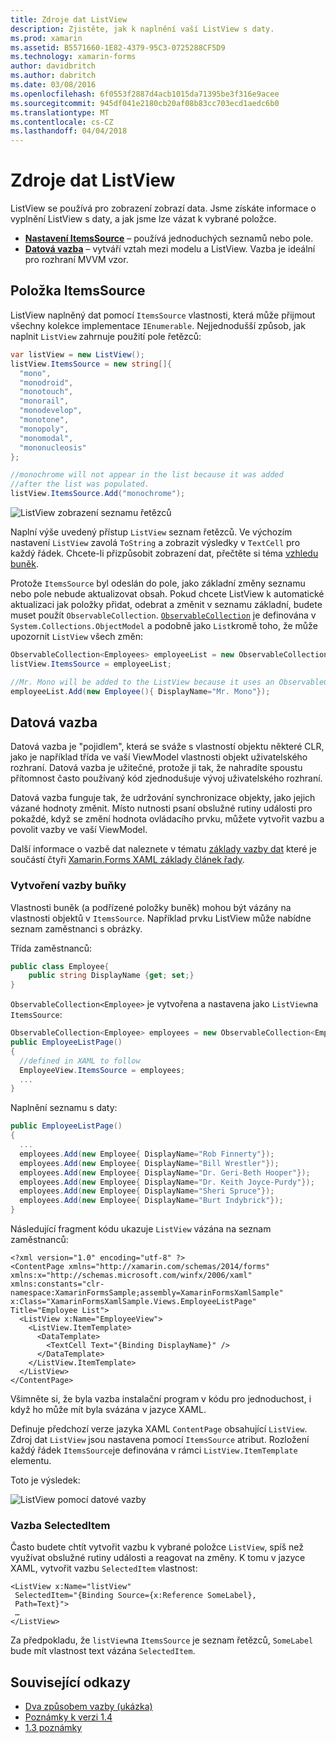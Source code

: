 ```yaml
---
title: Zdroje dat ListView
description: Zjistěte, jak k naplnění vaší ListView s daty.
ms.prod: xamarin
ms.assetid: B5571660-1E82-4379-95C3-0725288CF5D9
ms.technology: xamarin-forms
author: davidbritch
ms.author: dabritch
ms.date: 03/08/2016
ms.openlocfilehash: 6f0553f2887d4acb1015da71395be3f316e9acee
ms.sourcegitcommit: 945df041e2180cb20af08b83cc703ecd1aedc6b0
ms.translationtype: MT
ms.contentlocale: cs-CZ
ms.lasthandoff: 04/04/2018
---
```

# <a name="listview-data-sources"></a>Zdroje dat ListView

ListView se používá pro zobrazení zobrazí data. Jsme získáte informace o vyplnění ListView s daty, a jak jsme lze vázat k vybrané položce.

- **[Nastavení ItemsSource](#ItemsSource)**  &ndash; používá jednoduchých seznamů nebo pole.
- **[Datová vazba](#Data_Binding)**  &ndash; vytváří vztah mezi modelu a ListView. Vazba je ideální pro rozhraní MVVM vzor.

## <a name="itemssource"></a>Položka ItemsSource
ListView naplněný dat pomocí `ItemsSource` vlastnosti, která může přijmout všechny kolekce implementace `IEnumerable`. Nejjednodušší způsob, jak naplnit `ListView` zahrnuje použití pole řetězců:

```csharp
var listView = new ListView();
listView.ItemsSource = new string[]{
  "mono",
  "monodroid",
  "monotouch",
  "monorail",
  "monodevelop",
  "monotone",
  "monopoly",
  "monomodal",
  "mononucleosis"
};

//monochrome will not appear in the list because it was added
//after the list was populated.
listView.ItemsSource.Add("monochrome");
```

![](data-and-databinding-images/itemssource-simple.png "ListView zobrazení seznamu řetězců")

Naplní výše uvedený přístup `ListView` seznam řetězců. Ve výchozím nastavení `ListView` zavolá `ToString` a zobrazit výsledky v `TextCell` pro každý řádek. Chcete-li přizpůsobit zobrazení dat, přečtěte si téma [vzhledu buněk](~/xamarin-forms/user-interface/listview/customizing-cell-appearance.md).

Protože `ItemsSource` byl odeslán do pole, jako základní změny seznamu nebo pole nebude aktualizovat obsah. Pokud chcete ListView k automatické aktualizaci jak položky přidat, odebrat a změnit v seznamu základní, budete muset použít `ObservableCollection`. [`ObservableCollection`](https://developer.xamarin.com/api/type/System.Collections.ObjectModel.ObservableCollection%3CT%3E/) je definována v `System.Collections.ObjectModel` a podobně jako `List`kromě toho, že může upozornit `ListView` všech změn:

```csharp
ObservableCollection<Employees> employeeList = new ObservableCollection<Employess>();
listView.ItemsSource = employeeList;

//Mr. Mono will be added to the ListView because it uses an ObservableCollection
employeeList.Add(new Employee(){ DisplayName="Mr. Mono"});
```

<a name="Data_Binding" />

## <a name="data-binding"></a>Datová vazba
Datová vazba je "pojidlem", která se sváže s vlastností objektu některé CLR, jako je například třída ve vaší ViewModel vlastnosti objekt uživatelského rozhraní. Datová vazba je užitečné, protože ji tak, že nahradíte spoustu přítomnost často používaný kód zjednodušuje vývoj uživatelského rozhraní.

Datová vazba funguje tak, že udržování synchronizace objekty, jako jejich vázané hodnoty změnit. Místo nutnosti psaní obslužné rutiny události pro pokaždé, když se změní hodnota ovládacího prvku, můžete vytvořit vazbu a povolit vazby ve vaší ViewModel.

Další informace o vazbě dat naleznete v tématu [základy vazby dat](~/xamarin-forms/xaml/xaml-basics/data-binding-basics.md) které je součástí čtyři [Xamarin.Forms XAML základy článek řady](~/xamarin-forms/xaml/xaml-basics/index.md).

### <a name="binding-cells"></a>Vytvoření vazby buňky
Vlastnosti buněk (a podřízené položky buněk) mohou být vázány na vlastnosti objektů v `ItemsSource`. Například prvku ListView může nabídne seznam zaměstnanci s obrázky.

Třída zaměstnanců:

```csharp
public class Employee{
    public string DisplayName {get; set;}
}
```

`ObservableCollection<Employee>` je vytvořena a nastavena jako `ListView`na `ItemsSource`:

```csharp
ObservableCollection<Employee> employees = new ObservableCollection<Employee>();
public EmployeeListPage()
{
  //defined in XAML to follow
  EmployeeView.ItemsSource = employees;
  ...
}
```

Naplnění seznamu s daty:

```csharp
public EmployeeListPage()
{
  ...
  employees.Add(new Employee{ DisplayName="Rob Finnerty"});
  employees.Add(new Employee{ DisplayName="Bill Wrestler"});
  employees.Add(new Employee{ DisplayName="Dr. Geri-Beth Hooper"});
  employees.Add(new Employee{ DisplayName="Dr. Keith Joyce-Purdy"});
  employees.Add(new Employee{ DisplayName="Sheri Spruce"});
  employees.Add(new Employee{ DisplayName="Burt Indybrick"});
}
```

Následující fragment kódu ukazuje `ListView` vázána na seznam zaměstnanců:

```xaml
<?xml version="1.0" encoding="utf-8" ?>
<ContentPage xmlns="http://xamarin.com/schemas/2014/forms"
xmlns:x="http://schemas.microsoft.com/winfx/2006/xaml"
xmlns:constants="clr-namespace:XamarinFormsSample;assembly=XamarinFormsXamlSample"
x:Class="XamarinFormsXamlSample.Views.EmployeeListPage"
Title="Employee List">
  <ListView x:Name="EmployeeView">
    <ListView.ItemTemplate>
      <DataTemplate>
        <TextCell Text="{Binding DisplayName}" />
      </DataTemplate>
    </ListView.ItemTemplate>
  </ListView>
</ContentPage>
```

Všimněte si, že byla vazba instalační program v kódu pro jednoduchost, i když ho může mít byla svázána v jazyce XAML.

Definuje předchozí verze jazyka XAML `ContentPage` obsahující `ListView`. Zdroj dat `ListView` jsou nastavena pomocí `ItemsSource` atribut. Rozložení každý řádek `ItemsSource`je definována v rámci `ListView.ItemTemplate` elementu.

Toto je výsledek:

![](data-and-databinding-images/bound-data.png "ListView pomocí datové vazby")

### <a name="binding-selecteditem"></a>Vazba SelectedItem

Často budete chtít vytvořit vazbu k vybrané položce `ListView`, spíš než využívat obslužné rutiny události a reagovat na změny. K tomu v jazyce XAML, vytvořit vazbu `SelectedItem` vlastnost:

```xaml
<ListView x:Name="listView"
 SelectedItem="{Binding Source={x:Reference SomeLabel},
 Path=Text}">
 …
</ListView>
```

Za předpokladu, že `listView`na `ItemsSource` je seznam řetězců, `SomeLabel` bude mít vlastnost text vázána `SelectedItem`.



## <a name="related-links"></a>Související odkazy

- [Dva způsobem vazby (ukázka)](https://developer.xamarin.com/samples/xamarin-forms/UserInterface/ListView/SwitchEntryTwoBinding)
- [Poznámky k verzi 1.4](http://forums.xamarin.com/discussion/35451/xamarin-forms-1-4-0-released/)
- [1.3 poznámky](http://forums.xamarin.com/discussion/29934/xamarin-forms-1-3-0-released/)
